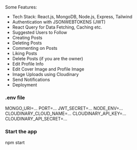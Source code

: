 Some Features:

-    Tech Stack: React.js, MongoDB, Node.js, Express, Tailwind
-    Authentication with JSONWEBTOKENS (JWT)
-    React Query for Data Fetching, Caching etc.
-    Suggested Users to Follow
-    Creating Posts
-    Deleting Posts
-    Commenting on Posts
-    Liking Posts
-    Delete Posts (if you are the owner)
-    Edit Profile Info
-    Edit Cover Image and Profile Image
-    Image Uploads using Cloudinary
-    Send Notifications
-    Deployment

### .env file

MONGO_URI=...
PORT=...
JWT_SECRET=...
NODE_ENV=...
CLOUDINARY_CLOUD_NAME=...
CLOUDINARY_API_KEY=...
CLOUDINARY_API_SECRET=...

### Start the app
npm start
 
